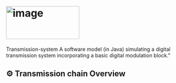 # <img width="200" height="90" alt="image" src="https://github.com/user-attachments/assets/1c758bf8-944a-4a68-9cda-90fdb1a2b1af" />
 Transmission-system
A software model (in Java) simulating a digital transmission system incorporating a basic digital modulation block."
## ⚙️ Transmission chain  Overview
